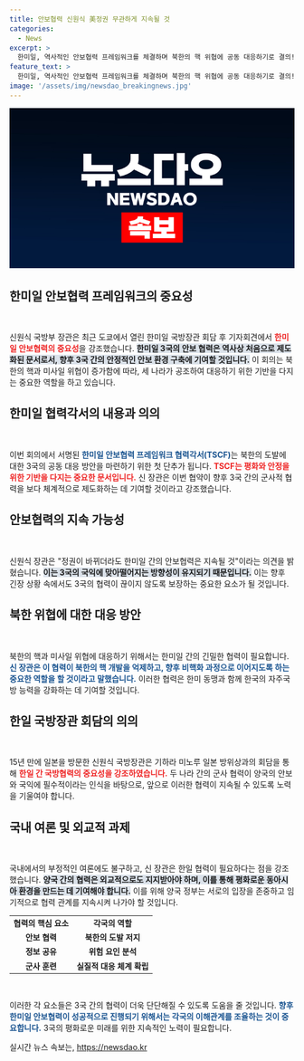```yaml
---
title: 안보협력 신원식 美정권 무관하게 지속될 것
categories:
  - News
excerpt: >
  한미일, 역사적인 안보협력 프레임워크를 체결하며 북한의 핵 위협에 공동 대응하기로 결의! 신원식 국방장관의 방일 뒤 기자회견에서, 3국의 안보 협력 강화 필요성을 강조했다. 국익을 위한 협력의 첫 걸음에 주목해 보세요!
feature_text: >
  한미일, 역사적인 안보협력 프레임워크를 체결하며 북한의 핵 위협에 공동 대응하기로 결의! 신원식 국방장관의 방일 뒤 기자회견에서, 3국의 안보 협력 강화 필요성을 강조했다. 국익을 위한 협력의 첫 걸음에 주목해 보세요!
image: '/assets/img/newsdao_breakingnews.jpg'
---
```


<p><img src="/assets/img/newsdao_breakingnews.jpg" alt="koreaapp 속보" /></p>

<h2 data-ke-size="size26">한미일 안보협력 프레임워크의 중요성</h2>

<p data-ke-size="size16">&nbsp;</p>

<p>신원식 국방부 장관은 최근 도쿄에서 열린 한미일 국방장관 회담 후 기자회견에서 <b><span style="color: #ee2323;">한미일 안보협력의 중요성</span></b>을 강조했습니다. <b><span style="background-color: #21538527;">한미일 3국의 안보 협력은 역사상 처음으로 제도화된 문서로서, 향후 3국 간의 안정적인 안보 환경 구축에 기여할 것입니다.</span></b> 이 회의는 북한의 핵과 미사일 위협이 증가함에 따라, 세 나라가 공조하여 대응하기 위한 기반을 다지는 중요한 역할을 하고 있습니다.</p>

<h2 data-ke-size="size26">한미일 협력각서의 내용과 의의</h2>

<p data-ke-size="size16">&nbsp;</p>

<p>이번 회의에서 서명된 <b><span style="color: #1a5490;">한미일 안보협력 프레임워크 협력각서(TSCF)</span></b>는 북한의 도발에 대한 3국의 공동 대응 방안을 마련하기 위한 첫 단추가 됩니다. <b><span style="color: #ee2323;">TSCF는 평화와 안정을 위한 기반을 다지는 중요한 문서입니다.</span></b> 신 장관은 이번 협약이 향후 3국 간의 군사적 협력을 보다 체계적으로 제도화하는 데 기여할 것이라고 강조했습니다.</p>

<h2 data-ke-size="size26">안보협력의 지속 가능성</h2>

<p data-ke-size="size16">&nbsp;</p>

<p>신원식 장관은 "정권이 바뀌더라도 한미일 간의 안보협력은 지속될 것"이라는 의견을 밝혔습니다. <b><span style="background-color: #21538527;">이는 3국의 국익에 맞아떨어지는 방향성이 유지되기 때문입니다.</span></b> 이는 향후 긴장 상황 속에서도 3국의 협력이 끊이지 않도록 보장하는 중요한 요소가 될 것입니다.</p>

<h2 data-ke-size="size26">북한 위협에 대한 대응 방안</h2>

<p data-ke-size="size16">&nbsp;</p>

<p>북한의 핵과 미사일 위협에 대응하기 위해서는 한미일 간의 긴밀한 협력이 필요합니다. <b><span style="color: #1a5490;">신 장관은 이 협력이 북한의 핵 개발을 억제하고, 향후 비핵화 과정으로 이어지도록 하는 중요한 역할을 할 것이라고 말했습니다.</span></b> 이러한 협력은 한미 동맹과 함께 한국의 자주국방 능력을 강화하는 데 기여할 것입니다.</p>

<h2 data-ke-size="size26">한일 국방장관 회담의 의의</h2>

<p data-ke-size="size16">&nbsp;</p>

<p>15년 만에 일본을 방문한 신원식 국방장관은 기하라 미노루 일본 방위상과의 회담을 통해 <b><span style="color: #ee2323;">한일 간 국방협력의 중요성을 강조하였습니다.</span></b> 두 나라 간의 군사 협력이 양국의 안보와 국익에 필수적이라는 인식을 바탕으로, 앞으로 이러한 협력이 지속될 수 있도록 노력을 기울여야 합니다.</p>

<h2 data-ke-size="size26">국내 여론 및 외교적 과제</h2>

<p data-ke-size="size16">&nbsp;</p>

<p>국내에서의 부정적인 여론에도 불구하고, 신 장관은 한일 협력이 필요하다는 점을 강조했습니다. <b><span style="background-color: #21538527;">양국 간의 협력은 외교적으로도 지지받아야 하며, 이를 통해 평화로운 동아시아 환경을 만드는 데 기여해야 합니다.</span></b> 이를 위해 양국 정부는 서로의 입장을 존중하고 임기적으로 협력 관계를 지속시켜 나가야 할 것입니다.</p>

<table style="width: 100%;">
    <tr>
        <td style="text-align: center; height: 17px;"><b>협력의 핵심 요소</b></td>
        <td style="text-align: center; height: 17px;"><b>각국의 역할</b></td>
    </tr>
    <tr>
        <td style="text-align: center; height: 17px;"><b>안보 협력</b></td>
        <td style="text-align: center; height: 17px;"><b>북한의 도발 저지</b></td>
    </tr>
    <tr>
        <td style="text-align: center; height: 17px;"><b>정보 공유</b></td>
        <td style="text-align: center; height: 17px;"><b>위험 요인 분석</b></td>
    </tr>
    <tr>
        <td style="text-align: center; height: 17px;"><b>군사 훈련</b></td>
        <td style="text-align: center; height: 17px;"><b>실질적 대응 체계 확립</b></td>
    </tr>
</table>

<p data-ke-size="size16">&nbsp;</p>

<p>이러한 각 요소들은 3국 간의 협력이 더욱 단단해질 수 있도록 도움을 줄 것입니다. <b><span style="color: #1a5490;">향후 한미일 안보협력이 성공적으로 진행되기 위해서는 각국의 이해관계를 조율하는 것이 중요합니다.</span></b> 3국의 평화로운 미래를 위한 지속적인 노력이 필요합니다.</p>
실시간 뉴스 속보는, <a href="https://newsdao.kr" rel="dofollow">https://newsdao.kr</a>


